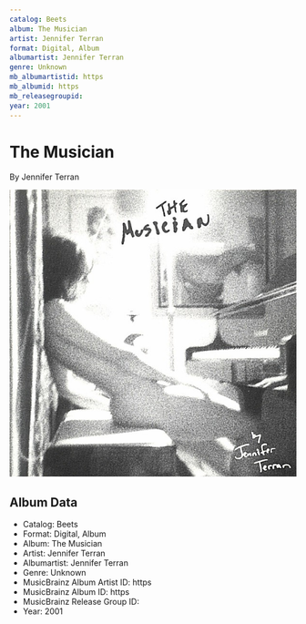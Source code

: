 ```yaml
---
catalog: Beets
album: The Musician
artist: Jennifer Terran
format: Digital, Album
albumartist: Jennifer Terran
genre: Unknown
mb_albumartistid: https
mb_albumid: https
mb_releasegroupid: 
year: 2001
---
```


# The Musician

By Jennifer Terran

![](../../assets/beetscovers/Jennifer_Terran-The_Musician.jpg)

## Album Data

- Catalog: Beets
- Format: Digital, Album
- Album: The Musician
- Artist: Jennifer Terran
- Albumartist: Jennifer Terran
- Genre: Unknown
- MusicBrainz Album Artist ID: https
- MusicBrainz Album ID: https
- MusicBrainz Release Group ID: 
- Year: 2001

